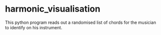 # harmonic_visualisation
This python program reads out a randomised list of chords for the musician to identify on his instrument.
